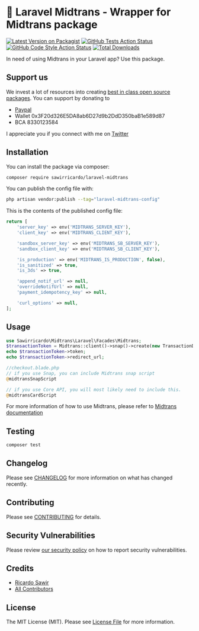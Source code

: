 # 🚀 Laravel Midtrans - Wrapper for Midtrans package

[![Latest Version on Packagist](https://img.shields.io/packagist/v/sawirricardo/laravel-midtrans.svg?style=flat-square)](https://packagist.org/packages/sawirricardo/laravel-midtrans)
[![GitHub Tests Action Status](https://img.shields.io/github/workflow/status/sawirricardo/laravel-midtrans/run-tests?label=tests)](https://github.com/sawirricardo/laravel-midtrans/actions?query=workflow%3Arun-tests+branch%3Amain)
[![GitHub Code Style Action Status](https://img.shields.io/github/workflow/status/sawirricardo/laravel-midtrans/Check%20&%20fix%20styling?label=code%20style)](https://github.com/sawirricardo/laravel-midtrans/actions?query=workflow%3A"Check+%26+fix+styling"+branch%3Amain)
[![Total Downloads](https://img.shields.io/packagist/dt/sawirricardo/laravel-midtrans.svg?style=flat-square)](https://packagist.org/packages/sawirricardo/laravel-midtrans)

In need of using Midtrans in your Laravel app? Use this package.

## Support us

We invest a lot of resources into creating [best in class open source packages](https://github.com/sawirricardo). You can support by donating to

-   [Paypal](https://paypal.me/sawirricardo)
-   Wallet 0x3F20d326E5DA8ab6D27d9b2DdD350baB1e589d87
-   BCA 8330123584

I appreciate you if you connect with me on [Twitter](https://twitter.com/RicardoSawir)

## Installation

You can install the package via composer:

```bash
composer require sawirricardo/laravel-midtrans
```

<!-- You can publish and run the migrations with:

```bash
php artisan vendor:publish --tag="laravel-midtrans-migrations"
php artisan migrate
``` -->

You can publish the config file with:

```bash
php artisan vendor:publish --tag="laravel-midtrans-config"
```

This is the contents of the published config file:

```php
return [
    'server_key' => env('MIDTRANS_SERVER_KEY'),
    'client_key' => env('MIDTRANS_CLIENT_KEY'),

    'sandbox_server_key' => env('MIDTRANS_SB_SERVER_KEY'),
    'sandbox_client_key' => env('MIDTRANS_SB_CLIENT_KEY'),

    'is_production' => env('MIDTRANS_IS_PRODUCTION', false),
    'is_sanitized' => true,
    'is_3ds' => true,

    'append_notif_url' => null,
    'overrideNotifUrl' => null,
    'payment_idempotency_key' => null,

    'curl_options' => null,
];
```

<!-- Optionally, you can publish the views using

```bash
php artisan vendor:publish --tag="laravel-midtrans-views"
``` -->

## Usage

```php
use Sawirricardo\Midtrans\Laravel\Facades\Midtrans;
$transactionToken = Midtrans::client()->snap()->create(new TransactionDto());
echo $transactionToken->token;
echo $transactionToken->redirect_url;

//checkout.blade.php
// if you use Snap, you can include Midtrans snap script
@midtransSnapScript

// if you use Core API, you will most likely need to include this.
@midtransCardScript

```

For more information of how to use Midtrans, please refer to [Midtrans documentation](https://github.com/Midtrans/midtrans-php)

## Testing

```bash
composer test
```

## Changelog

Please see [CHANGELOG](CHANGELOG.md) for more information on what has changed recently.

## Contributing

Please see [CONTRIBUTING](.github/CONTRIBUTING.md) for details.

## Security Vulnerabilities

Please review [our security policy](../../security/policy) on how to report security vulnerabilities.

## Credits

-   [Ricardo Sawir](https://github.com/sawirricardo)
-   [All Contributors](../../contributors)

## License

The MIT License (MIT). Please see [License File](LICENSE.md) for more information.
